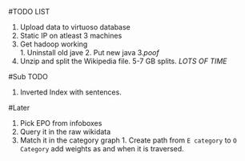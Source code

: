 #TODO LIST

1. Upload data to virtuoso database
1. Static IP on atleast 3 machines
1. Get hadoop working  
        1. Uninstall old jave
        2. Put new java
        3.*poof*
1. Unzip and split the Wikipedia file. 5-7 GB splits.  _LOTS OF TIME_

#Sub TODO

1. Inverted Index with sentences.

#Later

1. Pick EPO from infoboxes
1. Query it in the raw wikidata
1. Match it in the category graph 
       1. Create path from `E category` to `O Category` add weights as and when it is traversed.
